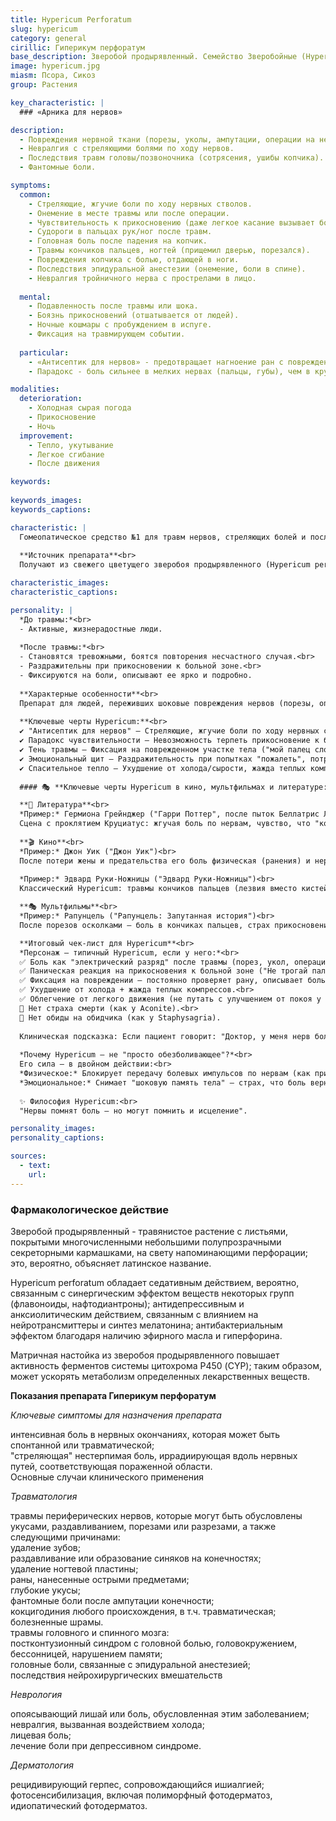 ```yaml
---
title: Hypericum Perforatum
slug: hypericum
category: general
cirillic: Гиперикум перфоратум
base_description: Зверобой продырявленный. Семейство Зверобойные (Hypericaceae).
image: hypericum.jpg
miasm: Псора, Сикоз
group: Растения

key_characteristic: |
  ### «Арника для нервов»

description:
  - Повреждения нервной ткани (порезы, уколы, ампутации, операции на нервных стволах).
  - Невралгия с стреляющими болями по ходу нервов.
  - Последствия травм головы/позвоночника (сотрясения, ушибы копчика).
  - Фантомные боли.

symptoms:
  common:
    - Стреляющие, жгучие боли по ходу нервных стволов.
    - Онемение в месте травмы или после операции.
    - Чувствительность к прикосновению (даже легкое касание вызывает боль).
    - Судороги в пальцах рук/ног после травм.
    - Головная боль после падения на копчик.
    - Травмы кончиков пальцев, ногтей (прищемил дверью, порезался).
    - Повреждения копчика с болью, отдающей в ноги.
    - Последствия эпидуральной анестезии (онемение, боли в спине).
    - Невралгия тройничного нерва с прострелами в лицо.
  
  mental:
    - Подавленность после травмы или шока.
    - Боязнь прикосновений (отшатывается от людей).
    - Ночные кошмары с пробуждением в испуге.
    - Фиксация на травмирующем событии.
  
  particular:
    - «Антисептик для нервов» - предотвращает нагноение ран с повреждением нервов, снимает невралгические боли.
    - Парадокс - боль сильнее в мелких нервах (пальцы, губы), чем в крупных стволах.

modalities:
  deterioration:
    - Холодная сырая погода
    - Прикосновение
    - Ночь
  improvement:
    - Тепло, укутывание
    - Легкое сгибание
    - После движения

keywords:
  
keywords_images: 
keywords_captions:

characteristic: |
  Гомеопатическое средство №1 для травм нервов, стреляющих болей и последствий шока.
  
  **Источник препарата**<br>
  Получают из свежего цветущего зверобоя продырявленного (Hypericum perforatum). Растение традиционно называют "ранозаживляющим", но в гомеопатии оно стало символом защиты нервной системы от физических и эмоциональных травм.

characteristic_images: 
characteristic_captions:

personality: |
  *До травмы:*<br>
  - Активные, жизнерадостные люди.
  
  *После травмы:*<br>
  - Становятся тревожными, боятся повторения несчастного случая.<br> 
  - Раздражительны при прикосновении к больной зоне.<br>
  - Фиксируются на боли, описывают ее ярко и подробно.
  
  **Характерные особенности**<br>
  Препарат для людей, переживших шоковые повреждения нервов (порезы, операции, падения), у которых боль сохраняется как "живое воспоминание" тела. Внешне могут казаться напряженными и настороженными, но их истинная черта – гиперчувствительность к прикосновениям и страху повторной травмы.
    
  **Ключевые черты Hypericum:**<br>
  ✔ "Антисептик для нервов" – Стреляющие, жгучие боли по ходу нервных стволов (пальцы, копчик, лицо).<br>
  ✔ Парадокс чувствительности – Невозможность терпеть прикосновение к больной зоне, но облегчение от легкого движения (например, сгибание пальцев).<br>
  ✔ Тень травмы – Фиксация на поврежденном участке тела ("мой палец словно живой от боли"), ночные кошмары с повторением несчастного случая.<br>
  ✔ Эмоциональный щит – Раздражительность при попытках "пожалеть", потребность оградить больное место от контакта с миром.<br>
  ✔ Спасительное тепло – Ухудшение от холода/сырости, жажда теплых компрессов.
  
  #### 🎭 **Ключевые черты Hypericum в кино, мультфильмах и литературе:**

  **📖 Литература**<br>
  *Пример:* Гермиона Грейнджер ("Гарри Поттер", после пыток Беллатрис Лестрейндж)<br>
  Сцена с проклятием Круциатус: жгучая боль по нервам, чувство, что "кожа сходит с костей". Позже – гиперчувствительность к магии и прикосновениям, ночные кошмары. Ее уход в книги = аналог "потребности в защите" Hypericum.
     
  **🎬 Кино**<br>
  *Пример:* Джон Уик ("Джон Уик")<br>
  После потери жены и предательства его боль физическая (ранения) и нервная (ПТСР) сливаются. Гиперчувствительность к прикосновениям (вздрагивает от касаний), стреляющие боли при движениях, ночные кошмары. Его агрессия – защитная реакция "нервного антисептика". Облегчение наступает только в движении (боевые сцены = парадоксальное улучшение).
    
  *Пример:* Эдвард Руки-Ножницы ("Эдвард Руки-Ножницы")<br>
  Классический Hypericum: травмы кончиков пальцев (лезвия вместо кистей), боль при неосторожных прикосновениях (когда его ранят). Его страх причинить боль другим = проекция собственной гипералгезии. Жажда тепла и принятия ("солнечная" сцена с Ким).

  **🎭 Мультфильмы**<br>
  *Пример:* Рапунцель ("Рапунцель: Запутанная история")<br>
  После порезов осколками – боль в кончиках пальцев, страх прикосновений к волшебным волосам. Сцена, где Флинн случайно дергает ее за волосы – чистый Hypericum: вскрик от стреляющей боли, раздражение ("Не трогай!").

  **Итоговый чек-лист для Hypericum**<br>
  *Персонаж – типичный Hypericum, если у него:*<br>
  ✅ Боль как "электрический разряд" после травмы (порез, укол, операция).<br>
  ✅ Паническая реакция на прикосновения к больной зоне ("Не трогай палец!").<br>
  ✅ Фиксация на повреждении – постоянно проверяет рану, описывает боль детально.<br>
  ✅ Ухудшение от холода + жажда теплых компрессов.<br>
  ✅ Облегчение от легкого движения (не путать с улучшением от покоя у Bryonia!).<br>
  🚫 Нет страха смерти (как у Aconite).<br>
  🚫 Нет обиды на обидчика (как у Staphysagria).
  
  Клиническая подсказка: Если пациент говорит: "Доктор, у меня нерв болит, как оголенный провод!" – это Hypericum.
  
  *Почему Hypericum – не "просто обезболивающее"?*<br>
  Его сила – в двойном действии:<br>
  *Физическое:* Блокирует передачу болевых импульсов по нервам (как природный лидокаин).<br>
  *Эмоциональное:* Снимает "шоковую память тела" – страх, что боль вернется.
  
  ✨ Философия Hypericum:<br>
  "Нервы помнят боль – но могут помнить и исцеление".

personality_images:
personality_captions:

sources:
  - text:
    url:   
---
```

### Фармакологическое действие
Зверобой продырявленный - травянистое растение с листьями, покрытыми многочисленными небольшими полупрозрачными секреторными кармашками, на свету напоминающими перфорации; это, вероятно, объясняет латинское название.

Hypericum perforatum обладает седативным действием, вероятно, связанным с синергическим эффектом веществ некоторых групп (флавоноиды, нафтодиантроны); антидепрессивным и анксиолитическим действием, связанным с влиянием на нейротрансмиттеры и синтез мелатонина; антибактериальным эффектом благодаря наличию эфирного масла и гиперфорина.

Матричная настойка из зверобоя продырявленного повышает активность ферментов системы цитохрома Р450 (CYP); таким образом, может ускорять метаболизм определенных лекарственных веществ.

**Показания препарата Гиперикум перфоратум**

*Ключевые симптомы для назначения препарата*

интенсивная боль в нервных окончаниях, которая может быть спонтанной или травматической;<br> 
"стреляющая" нестерпимая боль, иррадиирующая вдоль нервных путей, соответствующая пораженной области.<br> 
Основные случаи клинического применения

*Травматология*

травмы периферических нервов, которые могут быть обусловлены укусами, раздавливанием, порезами или разрезами, а также следующими причинами:<br> 
удаление зубов;<br> 
раздавливание или образование синяков на конечностях;<br> 
удаление ногтевой пластины;<br> 
раны, нанесенные острыми предметами;<br> 
глубокие укусы;<br> 
фантомные боли после ампутации конечности;<br> 
кокцигодиния любого происхождения, в т.ч. травматическая;<br> 
болезненные шрамы.<br> 
травмы головного и спинного мозга:<br> 
постконтузионный синдром с головной болью, головокружением, бессонницей, нарушением памяти;<br> 
головные боли, связанные с эпидуральной анестезией;<br> 
последствия нейрохирургических вмешательств

*Неврология*

опоясывающий лишай или боль, обусловленная этим заболеванием;<br> 
невралгия, вызванная воздействием холода;<br> 
лицевая боль;<br> 
лечение боли при депрессивном синдроме.

*Дерматология*

рецидивирующий герпес, сопровождающийся ишиалгией;<br> 
фотосенсибилизация, включая полиморфный фотодерматоз, идиопатический фотодерматоз.
